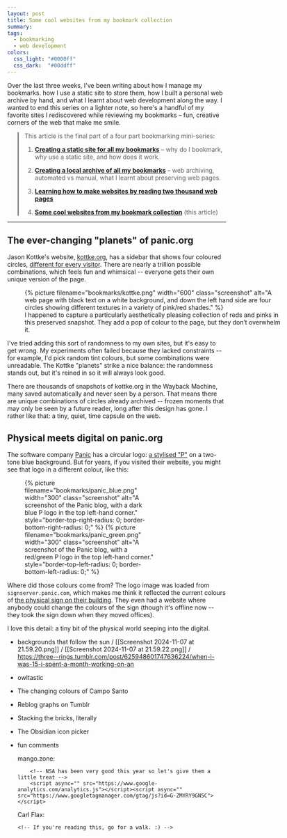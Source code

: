 ```yaml
---
layout: post
title: Some cool websites from my bookmark collection
summary:
tags:
  - bookmarking
  - web development
colors:
  css_light: "#0000ff"
  css_dark:  "#00ddff"
---
```

Over the last three weeks, I've been writing about how I manage my bookmarks.
how I use a static site to store them, how I built a personal web archive by hand, and what I learnt about web development along the way.
I wanted to end this series on a lighter note, so here's a handful of my favorite sites I rediscovered while reviewing my bookmarks – fun, creative corners of the web that make me smile.

<blockquote class="toc">
  <p>This article is the final part of a four part bookmarking mini-series:</p>
  <ol>
    <li>
      <a href="/2025/bookmarks-static-site/"><strong>Creating a static site for all my bookmarks</strong></a> – why do I bookmark, why use a static site, and how does it work.
    </li>
    <li>
      <a href="/2025/creating-bookmark-archives"><strong>Creating a local archive of all my bookmarks</strong></a> – web archiving, automated vs manual, what I learnt about preserving web pages.
    </li>
    <li>
      <strong><a href="http://localhost:5757/2025/how-to-make-websites/">Learning how to make websites by reading two thousand web pages</a></strong>
    </li>
    <li>
      <a href="#"><strong>Some cool websites from my bookmark collection</strong></a> (this article)
    </li>
  </ol>
</blockquote>

<style>
  .toc {
    background: var(--background-color);
    border-color: var(--primary-color);
  }

  .toc ol > li:not(:last-child) {
    margin-bottom: 1em;
  }

  .toc ol > li > ul {
    list-style-type: disc;
  }

  .toc ol > li > ul > li > ul {
    list-style-type: circle;
  }

  .toc a:visited {
    color: var(--primary-color);
  }
</style>

---

## The ever-changing "planets" of panic.org

Jason Kottke's website, [kottke.org], has a sidebar that shows four coloured circles, [different for every visitor][redesign].
There are nearly a trillion possible combinations, which feels fun and whimsical -- everyone gets their own unique version of the page.

<figure style="width: 600px;">
  {%
    picture
    filename="bookmarks/kottke.png"
    width="600"
    class="screenshot"
    alt="A web page with black text on a white background, and down the left hand side are four circles showing different textures in a variety of pink/red shades."
  %}
  <figcaption>
    I happened to capture a particularly aesthetically pleasing collection of reds and pinks in this preserved snapshot.
    They add a pop of colour to the page, but they don’t overwhelm it.
  </figcaption>
</figure>

I've tried adding this sort of randomness to my own sites, but it's easy to get wrong.
My experiments often failed because they lacked constraints -- for example, I'd pick random tint colours, but some combinations were unreadable.
The Kottke "planets" strike a nice balance: the randomness stands out, but it's reined in so it will always look good.

There are thousands of snapshots of kottke.org in the Wayback Machine, many saved automatically and never seen by a person.
That means there are unique combinations of circles already archived -- frozen moments that may only be seen by a future reader, long after this design has gone.
I rather like that: a tiny, quiet, time capsule on the web.

[kottke.org]: https://kottke.org/
[redesign]: https://kottke.org/24/03/kottkeorg-redesigns-with-2024-vibes#:~:text=Billions%20and%20Billions.





## Physical meets digital on panic.org

The software company [Panic] has a circular logo: [a stylised "P"][logo] on a two-tone blue background.
But for years, if you visited their website, you might see that logo in a different colour, like this:

<figure style="width: calc(600px + 10px); display: grid; grid-template-columns: repeat(2, 1fr); grid-gap: 10px;">
  {%
    picture
    filename="bookmarks/panic_blue.png"
    width="300"
    class="screenshot"
    alt="A screenshot of the Panic blog, with a dark blue P logo in the top left-hand corner."
    style="border-top-right-radius: 0; border-bottom-right-radius: 0;"
  %}
  {%
    picture
    filename="bookmarks/panic_green.png"
    width="300"
    class="screenshot"
    alt="A screenshot of the Panic blog, with a red/green P logo in the top left-hand corner."
    style="border-top-left-radius: 0; border-bottom-left-radius: 0;"
  %}
</figure>

Where did those colours come from?
The logo image was loaded from `signserver.panic.com`, which makes me think it reflected the current colours of [the physical sign on their building][panic_sign].
They even had a website where anybody could change the colours of the sign (though it's offline now -- they took the sign down when they moved offices).

I love this detail: a tiny bit of the physical world seeping into the digital.

[Panic]: https://panic.com
[logo]: https://commons.wikimedia.org/wiki/File:Panic_Inc_Logo.svg
[panic_sign]: https://panic.com/blog/the-panic-sign/



* backgrounds that follow the sun / [[Screenshot 2024-11-07 at 21.59.20.png]] / [[Screenshot 2024-11-07 at 21.59.22.png]] / https://three--rings.tumblr.com/post/625948601747636224/when-i-was-15-i-spent-a-month-working-on-an

* owltastic

* The changing colours of Campo Santo

* Reblog graphs on Tumblr

* Stacking the bricks, literally

* The Obsidian icon picker

* fun comments

    mango.zone:

    ```
        <!-- NSA has been very good this year so let's give them a little treat -->
        <script async="" src="https://www.google-analytics.com/analytics.js"></script><script async="" src="https://www.googletagmanager.com/gtag/js?id=G-ZMYRY9GN5C"></script>

    ```



    Carl Flax:

    ```
    <!-- If you're reading this, go for a walk. :) -->
    ```
